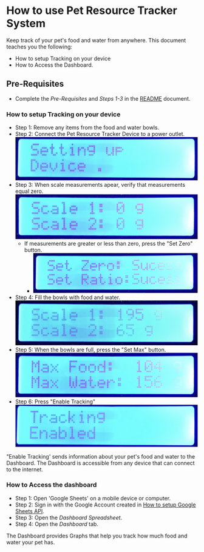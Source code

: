 # How to use Pet Resource Tracker System

Keep track of your pet's food and water from anywhere. This document teaches you the following:

*   How to setup Tracking on your device
*   How to Access the Dashboard.

## Pre-Requisites
* Complete the _Pre-Requisites_ and _Steps 1-3_ in the [README](./README.md) document.


### How to setup Tracking on your device

*   Step 1: Remove any items from the food and water bowls. 
*   Step 2: Connect the Pet Resource Tracker Device to a power outlet.
![](./Image_Files/setup_output.jpg)
*   Step 3: When scale measurements apear, verify that measurements equal zero. 
![](./Image_Files/empty_scale_output.jpg)
    *   If measurements are greater or less than zero, press the "Set Zero" button. 
         * ![](./Image_Files/set_zero_output.JPG)
*   Step 4: Fill the bowls with food and water. 
![](./Image_Files/bowls_full_output.JPG)
*   Step 5: When the bowls are full, press the "Set Max" button.
![](./Image_Files/set_max_output.JPG) 
*   Step 6: Press "Enable Tracking"
![](./Image_Files/tracking_enable_output.JPG) 

"Enable Tracking' sends information about your pet's food and water to the Dashboard. The Dashboard is accessible from any device that can connect to the internet. 

### How to Access the dashboard

* Step 1: Open 'Google Sheets' on a mobile device or computer.
* Step 2: Sign in with the Google Account created in [How to setup Google Sheets API](/API%20Setup/how%20to%20setup%20google%20sheets%20api.md). 
* Step 3: Open the _Dashboard Spreadsheet_.
* Step 4: Open the _Dashboard_ tab.

The Dashboard provides Graphs that help you track how much food and water your pet has.
